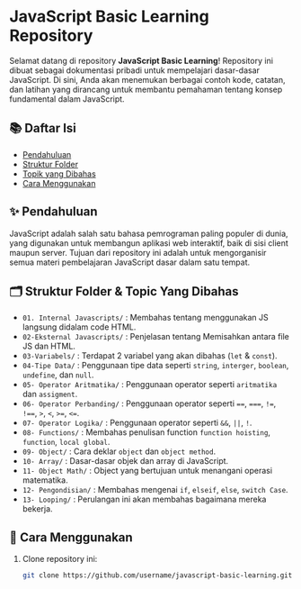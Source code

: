 # JavaScript Basic Learning Repository

Selamat datang di repository **JavaScript Basic Learning**! Repository ini dibuat sebagai dokumentasi pribadi untuk mempelajari dasar-dasar JavaScript. Di sini, Anda akan menemukan berbagai contoh kode, catatan, dan latihan yang dirancang untuk membantu pemahaman tentang konsep fundamental dalam JavaScript.

## 📚 Daftar Isi

- [Pendahuluan](#pendahuluan)
- [Struktur Folder](#struktur-folder)
- [Topik yang Dibahas](#topik-yang-dibahas)
- [Cara Menggunakan](#cara-menggunakan)

## ✨ Pendahuluan

JavaScript adalah salah satu bahasa pemrograman paling populer di dunia, yang digunakan untuk membangun aplikasi web interaktif, baik di sisi client maupun server. Tujuan dari repository ini adalah untuk mengorganisir semua materi pembelajaran JavaScript dasar dalam satu tempat.

## 🗂 Struktur Folder & Topic Yang Dibahas

- `01. Internal Javascripts/` : Membahas tentang menggunakan JS langsung didalam code HTML.
- `02-Eksternal Javascripts/` : Penjelasan tentang Memisahkan antara file JS dan HTML.
- `03-Variabels/` : Terdapat 2 variabel yang akan dibahas (`let` & `const`).
- `04-Tipe Data/` : Penggunaan tipe data seperti `string`, `interger`, `boolean`, `undefine`, dan `null`.
- `05- Operator Aritmatika/` : Penggunaan operator seperti `aritmatika` dan `assigment`.
- `06- Operator Perbanding/` : Penggunaan operator seperti `==`, `===`, `!=`, `!==`, `>`, `<`, `>=`, `<=`.
- `07- Operator Logika/` : Penggunaan operator seperti `&&`, `||`, `!`.
- `08- Functions/` : Membahas penulisan function `function hoisting`, `function`, `local global`.
- `09- Object/` : Cara deklar `object` dan `object method`.
- `10- Array/` : Dasar-dasar objek dan array di JavaScript.
- `11- Object Math/` : Object yang bertujuan untuk menangani operasi matematika.
- `12- Pengondisian/` : Membahas mengenai `if`, `elseif`, `else`, `switch Case`.
- `13- Looping/` : Perulangan ini akan membahas bagaimana mereka bekerja.

## 🚀 Cara Menggunakan

1. Clone repository ini:
   ```bash
   git clone https://github.com/username/javascript-basic-learning.git
